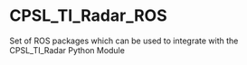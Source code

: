 # CPSL_TI_Radar_ROS
Set of ROS packages which can be used to integrate with the CPSL_TI_Radar Python Module
